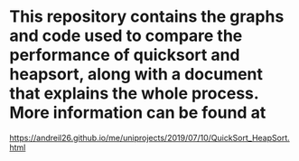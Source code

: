 # This repository contains the graphs and code used to compare the performance of quicksort and heapsort, along with a document that explains the whole process. More information can be found at
https://andreil26.github.io/me/uniprojects/2019/07/10/QuickSort_HeapSort.html
